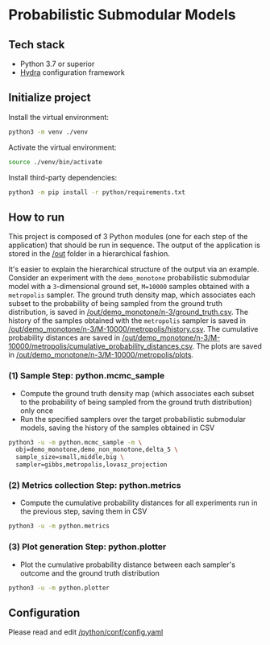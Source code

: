 # Probabilistic Submodular Models

## Tech stack

- Python 3.7 or superior
- [Hydra](https://hydra.cc) configuration framework


## Initialize project

Install the virtual environment:

```bash
python3 -m venv ./venv
```

Activate the virtual environment:

```bash
source ./venv/bin/activate
```

Install third-party dependencies:

```bash
python3 -m pip install -r python/requirements.txt
```

## How to run

This project is composed of 3 Python modules (one for each step of the application) that should be run in sequence.
The output of the application is stored in the [/out](/out) folder in a hierarchical fashion.

It's easier to explain the hierarchical structure of the output via an example.
Consider an experiment with the `demo_monotone` probabilistic submodular model with a `3`-dimensional ground set,
`M=10000` samples obtained with a `metropolis` sampler.
The ground truth density map, which associates each subset to the probability of being sampled from the ground truth distribution, is saved in [/out/demo_monotone/n-3/ground_truth.csv](/out/demo_monotone/n-3/ground_truth.csv).
The history of the samples obtained with the `metropolis` sampler is saved in [/out/demo_monotone/n-3/M-10000/metropolis/history.csv](/out/demo_monotone/n-3/M-10000/metropolis/history.csv).
The cumulative probability distances are saved in [/out/demo_monotone/n-3/M-10000/metropolis/cumulative_probability_distances.csv](/out/demo_monotone/n-3/M-10000/metropolis/cumulative_probability_distances.csv).
The plots are saved in [/out/demo_monotone/n-3/M-10000/metropolis/plots](/out/demo_monotone/n-3/M-10000/metropolis/plots).

### (1) Sample Step: python.mcmc_sample

- Compute the ground truth density map (which associates each subset to the probability of being sampled from the ground truth distribution) only once
- Run the specified samplers over the target probabilistic submodular models, saving the history of the samples obtained in CSV

```bash
python3 -u -m python.mcmc_sample -m \
  obj=demo_monotone,demo_non_monotone,delta_5 \
  sample_size=small,middle,big \
  sampler=gibbs,metropolis,lovasz_projection
```

### (2) Metrics collection Step: python.metrics

- Compute the cumulative probability distances for all experiments run in the previous step, saving them in CSV

```bash
python3 -u -m python.metrics
```

### (3) Plot generation Step: python.plotter

- Plot the cumulative probability distance between each sampler's outcome and the ground truth distribution

```bash
python3 -u -m python.plotter
```
## Configuration

Please read and edit [/python/conf/config.yaml](/python/conf/config.yaml)
